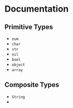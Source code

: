 # Documentation

## Primitive Types

- `num`
- `char`
- `str`
- `nil`
- `bool`
- `object`
- `array`

## Composite Types

- `String`
- 